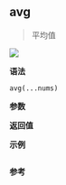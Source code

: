 ## avg

> 平均值

![](https://img.shields.io/badge/-Math-blue)

**语法**

`avg(...nums)`

**参数**

**返回值**

**示例**

```js

```

**参考**
